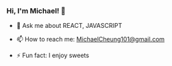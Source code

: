 ### Hi, I'm Michael!  👋


- 💬 Ask me about REACT, JAVASCRIPT
- 📫 How to reach me: MichaelCheung101@gmail.com

- ⚡ Fun fact: I enjoy sweets

